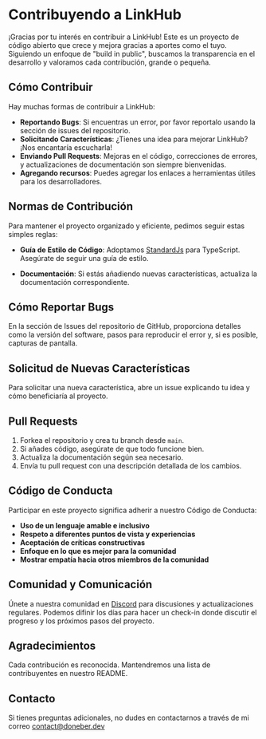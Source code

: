 # Contribuyendo a LinkHub

¡Gracias por tu interés en contribuir a LinkHub! Este es un proyecto de código abierto que crece y mejora gracias a aportes como el tuyo. Siguiendo un enfoque de "build in public", buscamos la transparencia en el desarrollo y valoramos cada contribución, grande o pequeña.

## Cómo Contribuir

Hay muchas formas de contribuir a LinkHub:

- **Reportando Bugs**: Si encuentras un error, por favor reportalo usando la sección de issues del repositorio.
- **Solicitando Características**: ¿Tienes una idea para mejorar LinkHub? ¡Nos encantaría escucharla!
- **Enviando Pull Requests**: Mejoras en el código, correcciones de errores, y actualizaciones de documentación son siempre bienvenidas.
- **Agregando recursos**: Puedes agregar los enlaces a herramientas útiles para los desarrolladores.

## Normas de Contribución

Para mantener el proyecto organizado y eficiente, pedimos seguir estas simples reglas:

- **Guía de Estilo de Código**: Adoptamos [StandardJs](https://standardjs.com/#typescript) para TypeScript. Asegúrate de seguir una guía de estilo.

- **Documentación**: Si estás añadiendo nuevas características, actualiza la documentación correspondiente.

## Cómo Reportar Bugs

En la sección de Issues del repositorio de GitHub, proporciona detalles como la versión del software, pasos para reproducir el error y, si es posible, capturas de pantalla.

## Solicitud de Nuevas Características

Para solicitar una nueva característica, abre un issue explicando tu idea y cómo beneficiaría al proyecto.

## Pull Requests

1. Forkea el repositorio y crea tu branch desde `main`.
2. Si añades código, asegúrate de que todo funcione bien.
3. Actualiza la documentación según sea necesario.
4. Envía tu pull request con una descripción detallada de los cambios.

## Código de Conducta

Participar en este proyecto significa adherir a nuestro Código de Conducta:

- **Uso de un lenguaje amable e inclusivo**
- **Respeto a diferentes puntos de vista y experiencias**
- **Aceptación de críticas constructivas**
- **Enfoque en lo que es mejor para la comunidad**
- **Mostrar empatía hacia otros miembros de la comunidad**

## Comunidad y Comunicación

Únete a nuestra comunidad en [Discord](https://discord.com/invite/5ak7sZpC4t) para discusiones y actualizaciones regulares. Podemos difinir los días para hacer un check-in donde discutir el progreso y los próximos pasos del proyecto.

## Agradecimientos

Cada contribución es reconocida. Mantendremos una lista de contribuyentes en nuestro README.

## Contacto

Si tienes preguntas adicionales, no dudes en contactarnos a través de mi correo contact@doneber.dev

